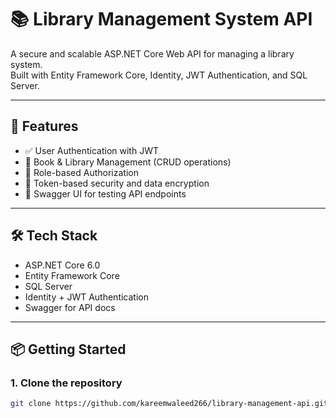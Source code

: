 # 📚 Library Management System API

A secure and scalable ASP.NET Core Web API for managing a library system.  
Built with Entity Framework Core, Identity, JWT Authentication, and SQL Server.

---

## 🚀 Features

- ✅ User Authentication with JWT
- 📘 Book & Library Management (CRUD operations)
- 🧩 Role-based Authorization
- 🔐 Token-based security and data encryption
- 🧪 Swagger UI for testing API endpoints

---

## 🛠️ Tech Stack

- ASP.NET Core 6.0
- Entity Framework Core
- SQL Server
- Identity + JWT Authentication
- Swagger for API docs

---

## 📦 Getting Started

### 1. Clone the repository

```bash
git clone https://github.com/kareemwaleed266/library-management-api.git
